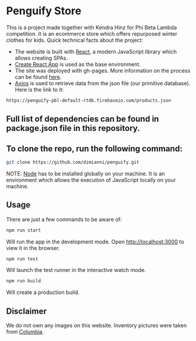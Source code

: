 # Penguify Store

This is a project made together with Kendra Hinz for Phi Beta Lambda competition. It is an ecommerce store which offers repurposed winter clothes for kids. Quick technical facts about the project:

- The website is built with [React](https://reactjs.org/), a modern JavaScript library which allows creating SPAs. 
- [Create React App](https://create-react-app.dev/) is used as the base environment. 
- The site was deployed with gh-pages. More information on the process can be found [here](https://create-react-app.dev/docs/deployment/#github-pages).
- [Axios](https://www.npmjs.com/package/axios) is used to retrieve data from the json file (our primitive database). Here is the link to it:

```bash
https://penguify-pbl-default-rtdb.firebaseio.com/products.json
```
## Full list of dependencies can be found in package.json file in this repository. 

## To clone the repo, run the following command:

```bash
git clone https://github.com/dimianni/penguify.git
```
NOTE: [Node](https://nodejs.org/en/) has to be installed globally on your machine. It is an environment which allows the execution of JavaScript locally on your machine.

## Usage

There are just a few commands to be aware of:

```bash
npm run start
```

Will run the app in the development mode. Open [http://localhost:3000](http://localhost:3000) to view it in the browser.

```bash
npm run test
```

Will launch the test runner in the interactive watch mode.


```bash
npm run build
```
Will create a production build.

## Disclaimer

We do not own any images on this website. Inventory pictures were taken from [Columbia](https://www.columbia.com/).
